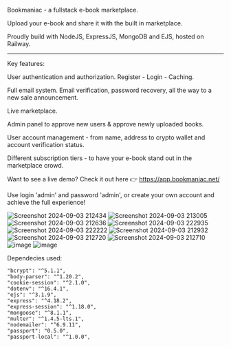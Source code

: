 Bookmaniac - a fullstack e-book marketplace.

Upload your e-book and share it with the built in marketplace.

Proudly build with NodeJS, ExpressJS, MongoDB and EJS, hosted on Railway.

------------------------------------------------------------------

Key features:

User authentication and authorization. Register - Login - Caching.

Full email system. Email verification, password recovery, all the way to a new sale announcement.

Live marketplace.

Admin panel to approve new users & approve newly uploaded books.

User account management - from name, address to crypto wallet and account verification status.

Different subscription tiers - to have your e-book stand out in the marketplace crowd.

Want to see a live demo? Check it out here 👉 https://app.bookmaniac.net/

Use login 'admin' and password 'admin', or create your own account and achieve the full experience!

![Screenshot 2024-09-03 212434](https://github.com/user-attachments/assets/1cd29464-3e21-459c-98b0-9d0e4de5fa31)
![Screenshot 2024-09-03 213005](https://github.com/user-attachments/assets/ff513e7b-217f-49db-803c-4b8bf58ee974)
![Screenshot 2024-09-03 212636](https://github.com/user-attachments/assets/0fecf8b7-d28a-4816-8a18-9faa61ff76a6)
![Screenshot 2024-09-03 222935](https://github.com/user-attachments/assets/2064d195-9132-40f8-b8cc-47741da4cb55)
![Screenshot 2024-09-03 222222](https://github.com/user-attachments/assets/19fecc8d-c152-46ba-8225-e8c9267dc2f6)
![Screenshot 2024-09-03 212932](https://github.com/user-attachments/assets/ff5ba26c-34eb-4990-8d39-280a8a069f25)
![Screenshot 2024-09-03 212720](https://github.com/user-attachments/assets/1ffb815c-64ff-4dd2-9f91-21d38d38b1e7)
![Screenshot 2024-09-03 212710](https://github.com/user-attachments/assets/c95e1462-1662-47f4-88a6-c4abcdc964e1)
![image](https://github.com/user-attachments/assets/5b9073a2-89a5-462e-93bb-cc62c5f6bdab)
![image](https://github.com/user-attachments/assets/a7c2488b-1e7d-4075-a2ac-f98d23c7441c)



Dependecies used:


    "bcrypt": "^5.1.1",
    "body-parser": "^1.20.2",
    "cookie-session": "^2.1.0",
    "dotenv": "^16.4.1",
    "ejs": "^3.1.9",
    "express": "^4.18.2",
    "express-session": "^1.18.0",
    "mongoose": "^8.1.1",
    "multer": "^1.4.5-lts.1",
    "nodemailer": "^6.9.11",
    "passport": "0.5.0",
    "passport-local": "^1.0.0",
